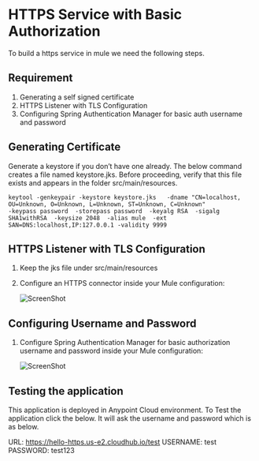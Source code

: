 # HTTPS Service with Basic Authorization

To build a https service in mule we need the following steps.

## Requirement
   1. Generating a self signed certificate
   2. HTTPS Listener with TLS Configuration
   3. Configuring Spring Authentication Manager for basic auth username and password
   
## Generating Certificate

   Generate a keystore if you don’t have one already.
   The below command creates a file named keystore.jks. Before proceeding, verify that this file exists and appears in the folder    src/main/resources.

```
keytool -genkeypair -keystore keystore.jks   -dname "CN=localhost, OU=Unknown, O=Unknown, L=Unknown, ST=Unknown, C=Unknown"  
-keypass password  -storepass password  -keyalg RSA  -sigalg SHA1withRSA  -keysize 2048  -alias mule  -ext SAN=DNS:localhost,IP:127.0.0.1 -validity 9999
```

## HTTPS Listener with TLS Configuration

   1. Keep the jks file under src/main/resources
   2. Configure an HTTPS connector inside your Mule configuration:
      
      ![ScreenShot](https://raw.githubusercontent.com/indiramallick1988/Demo2/master/HTTPS/HTTPS1.png)


## Configuring Username and Password
   
   1. Configure Spring Authentication Manager for basic authorization username and password inside your Mule configuration:
      
      ![ScreenShot](https://raw.githubusercontent.com/indiramallick1988/Demo2/master/HTTPS/Auth.PNG)
      
## Testing the application
   This application is deployed in Anypoint Cloud environment. 
   To Test the application click the below. It will ask the username and password which is as below.
   
   URL: https://hello-https.us-e2.cloudhub.io/test
   USERNAME: test
   PASSWORD: test123
   
